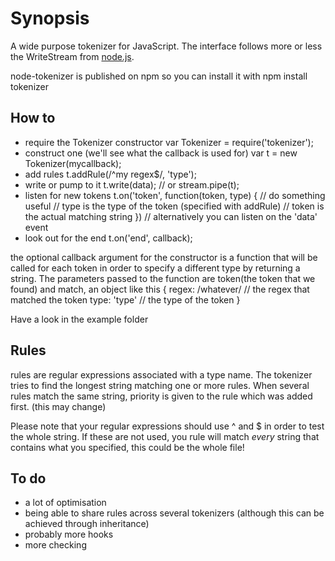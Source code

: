 # Synopsis
A wide purpose tokenizer for JavaScript. The interface follows more or less
the WriteStream from [node.js](http://nodejs.org).

node-tokenizer is published on npm so you can install it with
    npm install tokenizer

## How to
* require the Tokenizer constructor
        var Tokenizer = require('tokenizer');
* construct one (we'll see what the callback is used for)
        var t = new Tokenizer(mycallback);
* add rules
        t.addRule(/^my regex$/, 'type');
* write or pump to it
        t.write(data);
        // or
        stream.pipe(t);
* listen for new tokens
        t.on('token', function(token, type) {
            // do something useful
            // type is the type of the token (specified with addRule)
            // token is the actual matching string
        })
        // alternatively you can listen on the 'data' event
* look out for the end
        t.on('end', callback);

the optional callback argument for the constructor is a function that will
be called for each token in order to specify a different type by returning
a string. The parameters passed to the function are token(the token that we found)
and match, an object like this 
    {
        regex: /whatever/ // the regex that matched the token
        type: 'type' // the type of the token
    }

Have a look in the example folder

## Rules
rules are regular expressions associated with a type name.
The tokenizer tries to find the longest string matching one or more rules.
When several rules match the same string, priority is given to the rule
which was added first. (this may change)

Please note that your regular expressions should use ^ and $ in order
to test the whole string. If these are not used, you rule will match _every_
string that contains what you specified, this could be the whole file!

## To do
* a lot of optimisation
* being able to share rules across several tokenizers
    (although this can be achieved through inheritance)
* probably more hooks
* more checking

